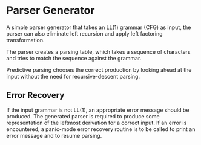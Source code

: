 # Parser Generator
A simple parser generator that takes an LL(1) grammar (CFG) as input, the parser can also eliminate left recursion and apply left factoring transformation.

The parser creates a parsing table, which takes a sequence of characters and tries to match the sequence against the grammar. 

Predictive parsing chooses the correct production by looking ahead at the input without the need for recursive-descent parsing.

## Error Recovery

If the input grammar is not LL(1), an appropriate error message should be produced. The generated parser is required to produce some representation of the leftmost derivation for a correct input. If an error is encountered, a panic-mode error recovery routine is to be called to print an error message and to resume parsing.



